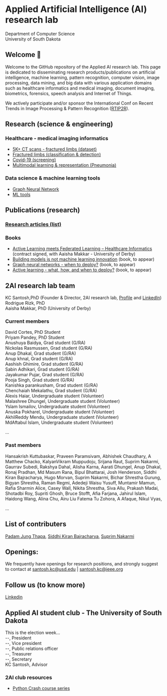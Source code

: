 # Applied Artificial Intelligence (AI) research lab
Department of Computer Science</br>
University of South Dakota

## Welcome 👋
Welcome to the GitHub repository of the Applied AI research lab. This page is dedicated to disseminating research products/publications on artificial intelligence, machine learning, pattern recognition, computer vision, image processing, data mining, and big data with various application domains such as healthcare informatics and medical imaging, document imaging, biometrics, forensics, speech analysis and Internet of Things.

We actively participate and/or sponsor the International Conf on Recent Trends in Image Processing & Pattern Recognition (<a href='https://rtip2r-conference.org'>RTIP2R</a>). 


## Research (science & engineering)
### Healthcare - medical imaging informatics
- <a href = 'https://github.com/2AI-Lab/medical-imaging-datasets'>5K+ CT scans - fractured limbs (dataset)</a></br>
- <a href = 'https://github.com/2AI-Lab'>Fractured limbs (classification & detection)</a> </br> 
- <a href = 'https://github.com/2AI-Lab'>Covid-19 (screening)</a>
- <a href = 'https://github.com/2AI-Lab'>Multimodal learning & representation (Pneumonia)</a>


### Data science & machine learning tools
- <a href = 'https://github.com/2AI-Lab/Graph-Neural-Network'>Graph Neural Network</a>
- <a href = 'https://github.com/2AI-Lab/Machine-Learning-Tools'>ML tools</a>

## Publications (research)
### <a href = 'https://github.com/2ai-lab'>Research articles (list)</a>

### Books
- <a href = 'https://github.com/2AI-Lab'>Active Learning meets Federated Learning – Healthcare Informatics</a> (contract signed, with Aaisha Makkar - University of Derby)
- <a href = 'https://github.com/2AI-Lab'>Building models is not machine learning innovation</a> (book, to appear)
- <a href = 'https://github.com/2AI-Lab'>Graph neural networks - when to deploy?</a> (book, to appear)
- <a href = 'https://github.com/2AI-Lab'>Active learning - what, how, and when to deploy?</a> (book, to appear)

## 2AI research lab team
KC Santosh,PhD (Founder & Director, 2AI research lab, <a href = 'https://kc-santosh.org'>Profile</a> and <a href = 'https://www.linkedin.com/in/santoshkc/'>LinkedIn</a>)</br>
Rodrigue Rizk, PhD</br>
Aaisha Makkar, PhD (University of Derby)</br>
### Current members
David Cortes, PhD Student</br>
Priyam Pandey, PhD Student</br>
Anushuya Baidya, Grad student (G/RA)</br>
Nickolas Rasmussen, Grad student (G/RA)</br>
Anup Dhakal, Grad student (G/RA)</br>
Anup khnal, Grad student (G/RA)</br>
Aashish Ghimire, Grad student (G/RA)</br>
Sabin Adhikari, Grad student (G/RA)</br>
Jayakumar Pujar, Grad student (G/RA)</br>
Pooja Singh, Grad student (G/RA)</br>
Kanishka parankusham, Grad student (G/RA)</br>
Chenchaiah Mekalathu, Grad student (G/RA)</br>
Alexis Haiar, Undergraduate student (Volunteer)</br>
Malashree Dhungel, Undergraduate student (Volunteer)</br>
Yslam Ismailov, Undergraduate student (Volunteer)</br>
Anuska Pokharel, Undergraduate student (Volunteer)</br>
AkhilReddy Mendu, Undergraduate student (Volunteer)</br>
MdAftabul Islam, Undergraduate student (Volunteer)</br>

...

### Past members
Hansakrish Kuttubaskar,
Praveen Paramsivam,
Abhishek Chaudhary,
A Matthew Chacko,
KalyanVikram Muppudoju,
Srijana Raut,
Suprim Nakarmi,
Gaurrav Subedi,
Rakshya Dahal,
Alisha Karna,
Aarati Dhungel,
Anup Dhakal,
Ronaj Pradhan,
Md Masum Rana,
Bipul Bhattarai,
Josh Henderson,
Siddhi Kiran Bajracharya,
Hugo Morvan,
Suprim Nakarmi,
Bichar Shrestha Gurung, 
Bigyan Shrestha, 
Raman Regmi, 
Adedeji Waisu Yusuff,
Muntamir Mamun, 
Rafia Sharmin Alice,
Casey Wall, 
Nikita Shrestha, 
Siva Allu, 
Prakash Madai, 
Shotadbi Roy, 
Supriti Ghosh, 
Bruce Stofft,
Afia Farjana, 
Jahirul Islam,
Haidong Wang, 
Alina Chu, 
Airu Liu
Fatema Tu Zohora, 
A Afaque, 
Nikul Vyas,

...


## List of contributers
<a href = 'https://github.com/padam56'>Padam Jung Thapa</a>, 
<a href = 'https://github.com/siddhi47'>Siddhi Kiran Bajracharya</a>,
<a href = 'https://github.com/suprimnakarmi'>Suprim Nakarmi</a> 

## Openings: 
We frequently have openings for research positions, and strongly suggest to contact at santosh.kc@usd.edu | santosh.kc@ieee.org

## Follow us (to know more)
<a href = 'https://www.linkedin.com/company/kc-2ai/'>Linkedin</a>

## Applied AI student club - The University of South Dakota
This is the election week... </br>
--, President </br>
--, Vice president </br>
--, Public relations officer </br>
--, Treasurer</br>
--, Secretary</br>
KC Santosh, Advisor

### 2AI club resources
- <a href = 'https://github.com/2AI-Lab/python-series'> Python Crash course series</a>


